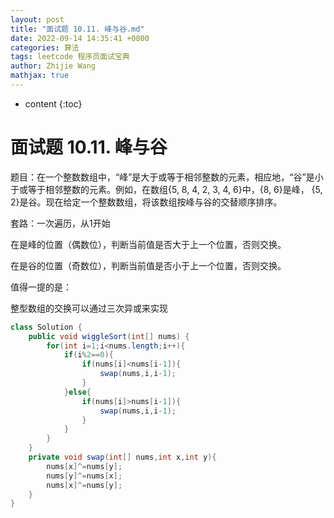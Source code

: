 ```yaml
---
layout: post
title: "面试题 10.11. 峰与谷.md"
date: 2022-09-14 14:35:41 +0800
categories: 算法
tags: leetcode 程序员面试宝典
author: Zhijie Wang
mathjax: true
---
```



* content
{:toc}














# 面试题 10.11. 峰与谷

题目：在一个整数数组中，“峰”是大于或等于相邻整数的元素，相应地，“谷”是小于或等于相邻整数的元素。例如，在数组{5, 8, 4, 2, 3, 4, 6}中，{8, 6}是峰， {5, 2}是谷。现在给定一个整数数组，将该数组按峰与谷的交替顺序排序。

套路：一次遍历，从1开始

在是峰的位置（偶数位），判断当前值是否大于上一个位置，否则交换。

在是谷的位置（奇数位），判断当前值是否小于上一个位置，否则交换。

值得一提的是：

整型数组的交换可以通过三次异或来实现

```java
class Solution {
    public void wiggleSort(int[] nums) {
        for(int i=1;i<nums.length;i++){
            if(i%2==0){
                if(nums[i]<nums[i-1]){
                    swap(nums,i,i-1);
                }
            }else{
                if(nums[i]>nums[i-1]){
                    swap(nums,i,i-1);
                }
            }
        }
    }
    private void swap(int[] nums,int x,int y){
        nums[x]^=nums[y];
        nums[y]^=nums[x];
        nums[x]^=nums[y];
    }
}
```



